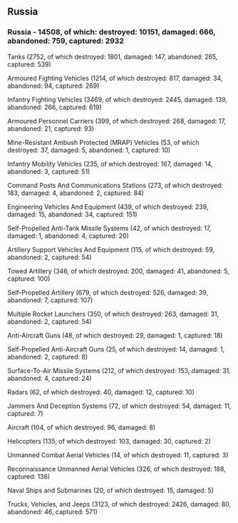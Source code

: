 
 
 ## Russia
 
 ### Russia - 14508, of which: destroyed: 10151, damaged: 666, abandoned: 759, captured: 2932

 

 

 Tanks (2752, of which destroyed: 1801, damaged: 147, abandoned: 265, captured: 539)

 Armoured Fighting Vehicles (1214, of which destroyed: 817, damaged: 34, abandoned: 94, captured: 269)

 Infantry Fighting Vehicles (3469, of which destroyed: 2445, damaged: 139, abandoned: 266, captured: 619)

 Armoured Personnel Carriers (399, of which destroyed: 268, damaged: 17, abandoned: 21, captured: 93)

 Mine-Resistant Ambush Protected (MRAP) Vehicles (53, of which destroyed: 37, damaged: 5, abandoned: 1, captured: 10)

 Infantry Mobility Vehicles (235, of which destroyed: 167, damaged: 14, abandoned: 3, captured: 51)

 Command Posts And Communications Stations (273, of which destroyed: 183, damaged: 4, abandoned: 2, captured: 84)

 Engineering Vehicles And Equipment (439, of which destroyed: 239, damaged: 15, abandoned: 34, captured: 151)

 Self-Propelled Anti-Tank Missile Systems (42, of which destroyed: 17, damaged: 1, abandoned: 4, captured: 20)

 Artillery Support Vehicles And Equipment (115, of which destroyed: 59, abandoned: 2, captured: 54)

 Towed Artillery (346, of which destroyed: 200, damaged: 41, abandoned: 5, captured: 100)

 Self-Propelled Artillery (679, of which destroyed: 526, damaged: 39, abandoned: 7, captured: 107)

 Multiple Rocket Launchers (350, of which destroyed: 263, damaged: 31, abandoned: 2, captured: 54)

 Anti-Aircraft Guns (48, of which destroyed: 29, damaged: 1, captured: 18)

 Self-Propelled Anti-Aircraft Guns (25, of which destroyed: 14, damaged: 1, abandoned: 2, captured: 8)

 Surface-To-Air Missile Systems (212, of which destroyed: 153, damaged: 31, abandoned: 4, captured: 24)

 Radars (62, of which destroyed: 40, damaged: 12, captured: 10)

 Jammers And Deception Systems (72, of which destroyed: 54, damaged: 11, captured: 7)

 Aircraft (104, of which destroyed: 96, damaged: 8)

 Helicopters (135, of which destroyed: 103, damaged: 30, captured: 2)

 Unmanned Combat Aerial Vehicles (14, of which destroyed: 11, captured: 3)

 Reconnaissance Unmanned Aerial Vehicles (326, of which destroyed: 188, captured: 138)

 Naval Ships and Submarines (20, of which destroyed: 15, damaged: 5)

 Trucks, Vehicles, and Jeeps (3123, of which destroyed: 2426, damaged: 80, abandoned: 46, captured: 571)


